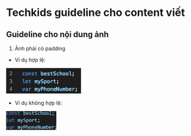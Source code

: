 # Techkids guideline cho content viết
## Guideline cho nội dung ảnh

1. Ảnh phải có padding
- Ví dụ hợp lệ:

![Image padding OK](images/image_padding_ok.png)

- Ví dụ không hợp lệ:

![Image padding not OK](images/image_padding_not_ok.png)